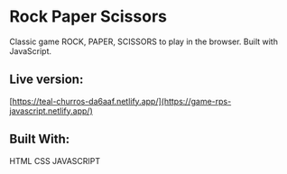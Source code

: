 # Rock Paper Scissors
Classic game ROCK, PAPER, SCISSORS to play in the browser. Built with JavaScript.
## Live version:
[https://teal-churros-da6aaf.netlify.app/](https://game-rps-javascript.netlify.app/)
## Built With:
HTML
CSS
JAVASCRIPT
